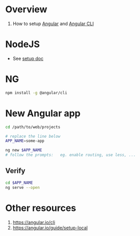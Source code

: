 # Overview
1. How to setup [Angular](https://angular.io/) and [Angular CLI](https://angular.io/cli)


# NodeJS
- See [setup doc](../setup.node.md)


# NG
```bash
npm install -g @angular/cli
```


# New Angular app
```bash
cd /path/to/web/projects

# replace the line below
APP_NAME=some-app

ng new $APP_NAME
# follow the prompts:   eg. enable routing, use less, ...
```

## Verify
```bash
cd $APP_NAME
ng serve --open
```


# Other resources
1. https://angular.io/cli
1. https://angular.io/guide/setup-local
